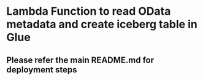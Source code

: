 # Lambda Function to read OData metadata and create iceberg table in Glue

## Please refer the main README.md for deployment steps



